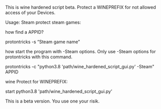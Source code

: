 This is wine hardened script beta.
Protect a WINEPREFIX for not allowed access of your Devices.

Usage:
Steam protect steam games:

how find a APPID?

protontricks  -s “Steam game name”

how start the program with  -Steam options.
Only use -Steam options for protontricks with this command. 

protontricks  -c "python3.8 'path/wine_hardened_script_gui.py' -Steam" APPID


wine Protect for WINEPREFIX:

start
python3.8 'path/wine_hardened_script_gui.py’


This is a beta version.
You use one your risik.
